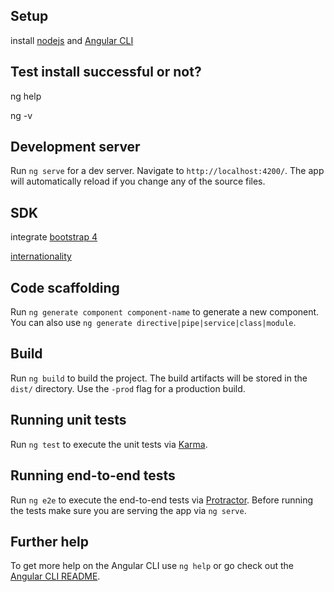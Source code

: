 ## Setup

install [nodejs](https://nodejs.org/en/) and [Angular CLI](https://github.com/angular/angular-cli)

## Test install successful or not?
ng help

ng -v

## Development server

Run `ng serve` for a dev server. Navigate to `http://localhost:4200/`. The app will automatically reload if you change any of the source files.

## SDK

integrate [bootstrap 4](http://tutorialsdojo.com/blog/2017/03/03/intro-bootstrap-4-integrating-bootstrap-4-angular-cli-angular-tutorial/)

[internationality](https://github.com/ngx-translate/core)




## Code scaffolding

Run `ng generate component component-name` to generate a new component. You can also use `ng generate directive|pipe|service|class|module`.

## Build

Run `ng build` to build the project. The build artifacts will be stored in the `dist/` directory. Use the `-prod` flag for a production build.

## Running unit tests

Run `ng test` to execute the unit tests via [Karma](https://karma-runner.github.io).

## Running end-to-end tests

Run `ng e2e` to execute the end-to-end tests via [Protractor](http://www.protractortest.org/).
Before running the tests make sure you are serving the app via `ng serve`.

## Further help

To get more help on the Angular CLI use `ng help` or go check out the [Angular CLI README](https://github.com/angular/angular-cli/blob/master/README.md).


